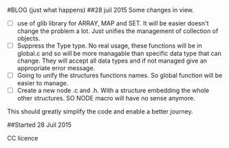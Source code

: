 #BLOG (just what happens)
##28 juil 2015
Some changes in view.

- [ ] use of glib library for ARRAY, MAP and SET. It will be easier doesn't change the problem a lot. Just unifies the 
management of collection of objects.
- [ ] Suppress the Type type. No real usage, these functions will be in global.c and so will be more managable than 
specific 
data type that can change. They will accept all data types and if not managed give an appropriate error message.
- [ ] Going to unify the structures functions names. So global function will be easier to manage.
- [ ] Create a new node .c and .h. With a structure embedding the whole other structures. SO NODE macro will have no 
sense anymore.

This should greatly simplify the code and enable a better journey.

##Started 28 Juil 2015

CC licence
